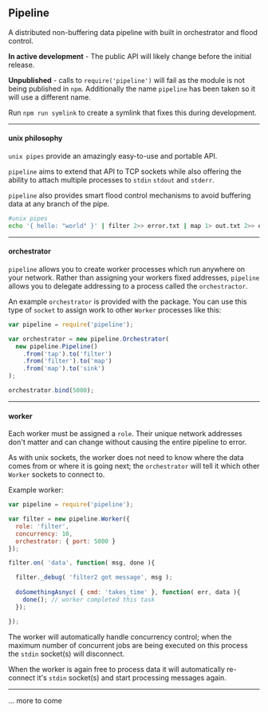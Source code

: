 
## Pipeline

A distributed non-buffering data pipeline with built in orchestrator and flood control.  
  
**In active development** - The public API will likely change before the initial release.  
  
**Unpublished** - calls to `require('pipeline')` will fail as the module is not being published in `npm`. Additionally the name `pipeline` has been taken so it will use a different name.  
  
 Run `npm run symlink` to create a symlink that fixes this during development.
    
----

#### unix philosophy  
  
`unix pipes` provide an amazingly easy-to-use and portable API.

`pipeline` aims to extend that API to TCP sockets while also offering the ability to attach multiple processes to `stdin` `stdout` and `stderr`.

`pipeline` also provides smart flood control mechanisms to avoid buffering data at any branch of the pipe.  
  
```bash  
#unix pipes  
echo '{ hello: "world" }' | filter 2>> error.txt | map 1> out.txt 2>> error.txt  
```  

----

#### orchestrator
  
`pipeline` allows you to create worker processes which run anywhere on your network. Rather than assigning your workers fixed addresses, `pipeline` allows you to delegate addressing to a process called the `orchestractor`.  
  
An example `orchestrator` is provided with the package. You can use this type of `socket` to assign work to other `Worker` processes like this:  
  
```javascript
var pipeline = require('pipeline');

var orchestrator = new pipeline.Orchestrator(
  new pipeline.Pipeline()
    .from('tap').to('filter')
    .from('filter').to('map')
    .from('map').to('sink')
);

orchestrator.bind(5000);
```
    
----
    
#### worker

Each worker must be assigned a `role`. Their unique network addresses don't matter and can change without causing the entire pipeline to error.  
  
As with unix sockets, the worker does not need to know where the data comes from or where it is going next; the `orchestrator` will tell it which other `Worker` sockets to connect to.  
  
Example worker:  
  
```javascript  
var pipeline = require('pipeline');

var filter = new pipeline.Worker({
  role: 'filter',
  concurrency: 10,
  orchestrator: { port: 5000 }
});

filter.on( 'data', function( msg, done ){

  filter._debug( 'filter2 got message', msg );
  
  doSomethingAsnyc( { cmd: 'takes_time' }, function( err, data ){  
    done(); // worker completed this task
  });

});
```  
  
The worker will automatically handle concurrency control; when the maximum number of concurrent jobs are being executed on this process the `stdin` socket(s) will disconnect.  
  
When the worker is again free to process data it will automatically re-connect it's `stdin` socket(s) and start processing messages again.  
  
----  
  
... more to come
